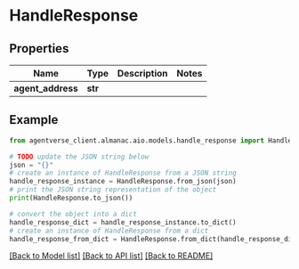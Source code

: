 # HandleResponse


## Properties

Name | Type | Description | Notes
------------ | ------------- | ------------- | -------------
**agent_address** | **str** |  | 

## Example

```python
from agentverse_client.almanac.aio.models.handle_response import HandleResponse

# TODO update the JSON string below
json = "{}"
# create an instance of HandleResponse from a JSON string
handle_response_instance = HandleResponse.from_json(json)
# print the JSON string representation of the object
print(HandleResponse.to_json())

# convert the object into a dict
handle_response_dict = handle_response_instance.to_dict()
# create an instance of HandleResponse from a dict
handle_response_from_dict = HandleResponse.from_dict(handle_response_dict)
```
[[Back to Model list]](../README.md#documentation-for-models) [[Back to API list]](../README.md#documentation-for-api-endpoints) [[Back to README]](../README.md)


